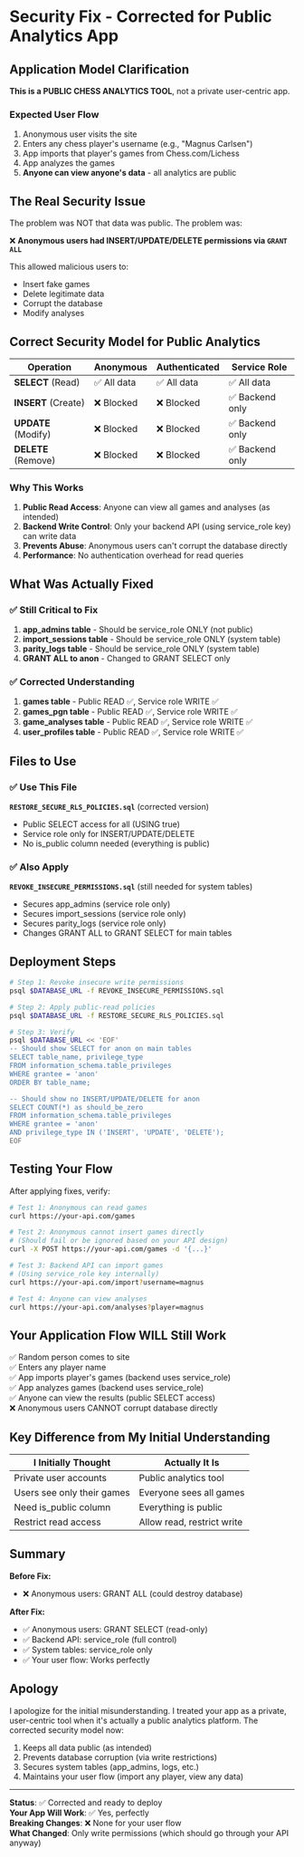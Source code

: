 
# Security Fix - Corrected for Public Analytics App

## Application Model Clarification

**This is a PUBLIC CHESS ANALYTICS TOOL**, not a private user-centric app.

### Expected User Flow
1. Anonymous user visits the site
2. Enters any chess player's username (e.g., "Magnus Carlsen")
3. App imports that player's games from Chess.com/Lichess
4. App analyzes the games
5. **Anyone can view anyone's data** - all analytics are public

## The Real Security Issue

The problem was NOT that data was public. The problem was:

❌ **Anonymous users had INSERT/UPDATE/DELETE permissions via `GRANT ALL`**

This allowed malicious users to:
- Insert fake games
- Delete legitimate data  
- Corrupt the database
- Modify analyses

## Correct Security Model for Public Analytics

| Operation | Anonymous | Authenticated | Service Role |
|-----------|-----------|---------------|--------------|
| **SELECT** (Read) | ✅ All data | ✅ All data | ✅ All data |
| **INSERT** (Create) | ❌ Blocked | ❌ Blocked | ✅ Backend only |
| **UPDATE** (Modify) | ❌ Blocked | ❌ Blocked | ✅ Backend only |
| **DELETE** (Remove) | ❌ Blocked | ❌ Blocked | ✅ Backend only |

### Why This Works

1. **Public Read Access**: Anyone can view all games and analyses (as intended)
2. **Backend Write Control**: Only your backend API (using service_role key) can write data
3. **Prevents Abuse**: Anonymous users can't corrupt the database directly
4. **Performance**: No authentication overhead for read queries

## What Was Actually Fixed

### ✅ Still Critical to Fix

1. **app_admins table** - Should be service_role ONLY (not public)
2. **import_sessions table** - Should be service_role ONLY (system table)
3. **parity_logs table** - Should be service_role ONLY (system table)
4. **GRANT ALL to anon** - Changed to GRANT SELECT only

### ✅ Corrected Understanding

1. **games table** - Public READ ✅, Service role WRITE ✅
2. **games_pgn table** - Public READ ✅, Service role WRITE ✅
3. **game_analyses table** - Public READ ✅, Service role WRITE ✅
4. **user_profiles table** - Public READ ✅, Service role WRITE ✅

## Files to Use

### ✅ Use This File
**`RESTORE_SECURE_RLS_POLICIES.sql`** (corrected version)
- Public SELECT access for all (USING true)
- Service role only for INSERT/UPDATE/DELETE
- No is_public column needed (everything is public)

### ✅ Also Apply
**`REVOKE_INSECURE_PERMISSIONS.sql`** (still needed for system tables)
- Secures app_admins (service role only)
- Secures import_sessions (service role only)
- Secures parity_logs (service role only)
- Changes GRANT ALL to GRANT SELECT for main tables

## Deployment Steps

```bash
# Step 1: Revoke insecure write permissions
psql $DATABASE_URL -f REVOKE_INSECURE_PERMISSIONS.sql

# Step 2: Apply public-read policies
psql $DATABASE_URL -f RESTORE_SECURE_RLS_POLICIES.sql

# Step 3: Verify
psql $DATABASE_URL << 'EOF'
-- Should show SELECT for anon on main tables
SELECT table_name, privilege_type 
FROM information_schema.table_privileges 
WHERE grantee = 'anon' 
ORDER BY table_name;

-- Should show no INSERT/UPDATE/DELETE for anon
SELECT COUNT(*) as should_be_zero
FROM information_schema.table_privileges 
WHERE grantee = 'anon' 
AND privilege_type IN ('INSERT', 'UPDATE', 'DELETE');
EOF
```

## Testing Your Flow

After applying fixes, verify:

```bash
# Test 1: Anonymous can read games
curl https://your-api.com/games

# Test 2: Anonymous cannot insert games directly
# (Should fail or be ignored based on your API design)
curl -X POST https://your-api.com/games -d '{...}'

# Test 3: Backend API can import games
# (Using service_role key internally)
curl https://your-api.com/import?username=magnus

# Test 4: Anyone can view analyses
curl https://your-api.com/analyses?player=magnus
```

## Your Application Flow WILL Still Work

✅ Random person comes to site  
✅ Enters any player name  
✅ App imports player's games (backend uses service_role)  
✅ App analyzes games (backend uses service_role)  
✅ Anyone can view the results (public SELECT access)  
❌ Anonymous users CANNOT corrupt database directly

## Key Difference from My Initial Understanding

| I Initially Thought | Actually It Is |
|-------------------|---------------|
| Private user accounts | Public analytics tool |
| Users see only their games | Everyone sees all games |
| Need is_public column | Everything is public |
| Restrict read access | Allow read, restrict write |

## Summary

**Before Fix:**
- ❌ Anonymous users: GRANT ALL (could destroy database)

**After Fix:**
- ✅ Anonymous users: GRANT SELECT (read-only)
- ✅ Backend API: service_role (full control)
- ✅ System tables: service_role only
- ✅ Your user flow: Works perfectly

## Apology

I apologize for the initial misunderstanding. I treated your app as a private, user-centric tool when it's actually a public analytics platform. The corrected security model now:

1. Keeps all data public (as intended)
2. Prevents database corruption (via write restrictions)
3. Secures system tables (app_admins, logs, etc.)
4. Maintains your user flow (import any player, view any data)

---

**Status**: ✅ Corrected and ready to deploy  
**Your App Will Work**: ✅ Yes, perfectly  
**Breaking Changes**: ❌ None for your user flow  
**What Changed**: Only write permissions (which should go through your API anyway)

